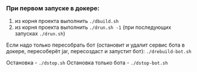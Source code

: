 ### При первом запуске в докере:
1) из корня проекта выполнить `./dbuild.sh`
2) из корня проекта выполнить `./drun.sh -1` (при последующих запусках `./drun.sh`)


Если надо только пересобрать бот (остановит и удалит сервис бота в докере, пересоберёт jar, пересоздаст и запустит бот):
`./drebuild-bot.sh`


Остановка - `./dstop.sh`
Остановка только бота - `./dstop-bot.sh`
